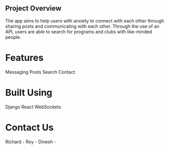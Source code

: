 ## Project Overview 
The app aims to help users with anxiety to connect with each other through sharing posts and communicating with each other. Through the use of an API, users are able to search for programs and clubs with like-minded people. 

# Features 

Messaging 
Posts
Search 
Contact 

# Built Using

Django 
React 
WebSockets 

# Contact Us
Richard - 
Roy - 
Dinesh -